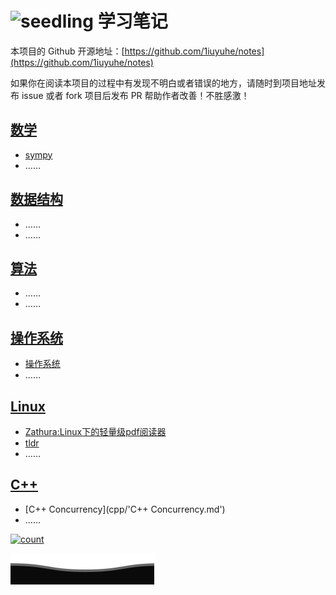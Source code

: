 # ![seedling](https://github.githubassets.com/images/icons/emoji/unicode/1f331.png) 学习笔记

本项目的 Github 开源地址：[https://github.com/1iuyuhe/notes](https://github.com/1iuyuhe/notes)

如果你在阅读本项目的过程中有发现不明白或者错误的地方，请随时到项目地址发布 issue 或者 fork 项目后发布 PR 帮助作者改善！不胜感激！

## [数学](mathematics)

- [sympy](mathematics/sympy.md)
- ……

## [数据结构](ds)

- ……
- ……

## [算法](algorithm)

- ……
- ……

## [操作系统](os)

- [操作系统](os/操作系统.md)
- ……

## [Linux](linux)

- [Zathura:Linux下的轻量级pdf阅读器](linux/Zathura:Linux下的轻量级pdf阅读器.md)
- [tldr](linux/tldr.md)
- ……

## [C++](cpp)

- [C++ Concurrency](cpp/'C++ Concurrency.md')
- ……



[![count](https://count.getloli.com/get/@1iuyuhe.github.notes?theme=asoul)](https://github.com/1iuyuhe/notes)

[![](./assets/footer.svg)](https://github.com/1iuyuhe/notes)
